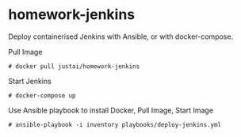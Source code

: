 # homework-jenkins
Deploy containerised Jenkins with Ansible, or with docker-compose.

Pull Image
```
# docker pull justai/homework-jenkins
```

Start Jenkins
```
# docker-compose up
```

Use Ansible playbook to install Docker, Pull Image, Start Image
```
# ansible-playbook -i inventory playbooks/deploy-jenkins.yml
```
